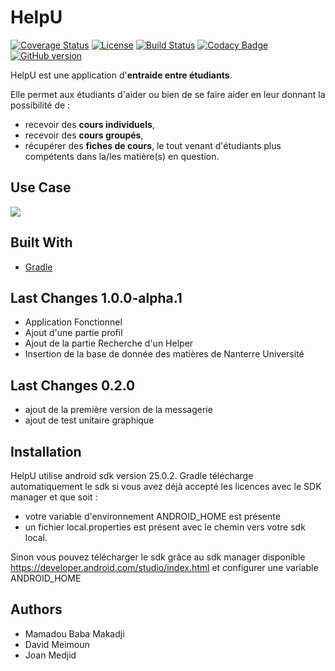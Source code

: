 # HelpU

[![Coverage Status](https://coveralls.io/repos/github/davidmeimoun/HelpU/badge.svg?branch=dev)](https://coveralls.io/github/davidmeimoun/HelpU?branch=dev)
[![License](https://img.shields.io/badge/License-Apache%202.0-blue.svg)](https://opensource.org/licenses/Apache-2.0)
[![Build Status](https://travis-ci.org/davidmeimoun/HelpU.svg?branch=dev)](https://travis-ci.org/davidmeimoun/HelpU)
[![Codacy Badge](https://api.codacy.com/project/badge/Grade/04ee8982e2d84168b884aa05fb800abf)](https://www.codacy.com/app/davidmeimoun/HelpU?utm_source=github.com&amp;utm_medium=referral&amp;utm_content=davidmeimoun/HelpU&amp;utm_campaign=Badge_Grade)
[![GitHub version](https://badge.fury.io/gh/davidmeimoun%2Fhelpu.svg)](https://badge.fury.io/gh/davidmeimoun%2Fhelpu)

HelpU est une application d'**entraide entre étudiants**.

Elle permet aux étudiants d'aider ou bien de se faire aider en leur donnant la possibilité de :
* recevoir des **cours individuels**, 
* recevoir des **cours groupés**,
* récupérer des **fiches de cours**, 
 le tout venant d'étudiants plus compétents dans la/les  matière(s) en question.


## Use Case
![](https://github.com/davidmeimoun/HelpU/blob/master/UseCase/HelpU%20UseCase.png)


## Built With
* [Gradle](https://gradle.org/)

## Last Changes 1.0.0-alpha.1
* Application Fonctionnel 
* Ajout d'une partie profil
* Ajout de la partie Recherche d'un Helper
* Insertion de la base de donnée des matières de Nanterre Université

## Last Changes 0.2.0 
* ajout de la première version de la messagerie 
* ajout de test unitaire graphique 

## Installation 

HelpU utilise android sdk version 25.0.2. Gradle télécharge automatiquement le sdk si vous avez déjà accepté les licences avec le SDK manager et que soit : 

  - votre variable d'environnement ANDROID_HOME est présente 
  - un fichier local.properties est présent avec le chemin vers votre sdk local.

Sinon vous pouvez télécharger le sdk grâce au sdk manager disponible https://developer.android.com/studio/index.html et configurer une variable ANDROID_HOME

## Authors

* Mamadou Baba Makadji
* David Meimoun
* Joan Medjid

